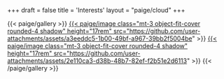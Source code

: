 +++
draft = false
title = 'Interests'
layout = "paige/cloud"
+++

{{< paige/gallery >}}
<a href="/interests/music">
{{< paige/image class="mt-3 object-fit-cover rounded-4 shadow" height="17rem" src="https://github.com/user-attachments/assets/a3eeddc5-1b00-49bf-a967-39bb2f5004be" >}}
</a>
<a href="/interests/outdoors">
{{< paige/image class="mt-3 object-fit-cover rounded-4 shadow" height="17rem" src="https://github.com/user-attachments/assets/2e110ca3-d38b-48b7-82ef-f2b51e2d6113" >}}
</a>
{{< /paige/gallery >}}